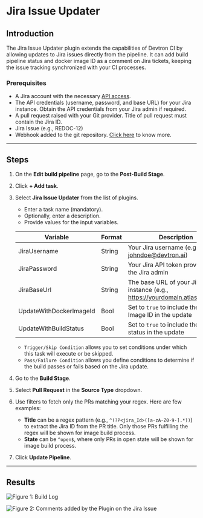 # Jira Issue Updater

## Introduction
The Jira Issue Updater plugin extends the capabilities of Devtron CI by allowing updates to Jira issues directly from the pipeline. It can add build pipeline status and docker image ID as a comment on Jira tickets, keeping the issue tracking synchronized with your CI processes.

### Prerequisites

- A Jira account with the necessary [API access](https://support.atlassian.com/atlassian-account/docs/manage-api-tokens-for-your-atlassian-account/#Create-an-API-token).
- The API credentials (username, password, and base URL) for your Jira instance. Obtain the API credentials from your Jira admin if required.
- A pull request raised with your Git provider. Title of pull request must contain the Jira ID.
- Jira Issue (e.g., REDOC-12)
- Webhook added to the git repository. [Click here](../creating-application/workflow/ci-pipeline#configuring-webhook) to know more.

---

## Steps

1. On the **Edit build pipeline** page, go to the **Post-Build Stage**.
2. Click **+ Add task**.
3. Select **Jira Issue Updater** from the list of plugins.
    * Enter a task name (mandatory).
    * Optionally, enter a description.
    * Provide values for the input variables.

    | Variable                 | Format | Description                                               |
    | ------------------------ | ------ | --------------------------------------------------------- |
    | JiraUsername             | String | Your Jira username (e.g., johndoe@devtron.ai)             |
    | JiraPassword             | String | Your Jira API token provided by the Jira admin            |
    | JiraBaseUrl              | String | The base URL of your Jira instance (e.g., https://yourdomain.atlassian.net/) |
    | UpdateWithDockerImageId  | Bool   | Set to `true` to include the Docker Image ID in the update  |
    | UpdateWithBuildStatus    | Bool   | Set to `true` to include the build status in the update     |

    * `Trigger/Skip Condition` allows you to set conditions under which this task will execute or be skipped.
    * `Pass/Failure Condition` allows you define conditions to determine if the build passes or fails based on the Jira update.

4. Go to the **Build Stage**.

5. Select **Pull Request** in the **Source Type** dropdown.

6. Use filters to fetch only the PRs matching your regex. Here are few examples:
    * **Title** can be a regex pattern (e.g., `^(?P<jira_Id>([a-zA-Z0-9-].*))`) to extract the Jira ID from the PR title. Only those PRs fulfilling the regex will be shown for image build process. 
    * **State** can be `^open$`, where only PRs in open state will be shown for image build process.

7. Click **Update Pipeline**.

--- 

## Results

![Figure 1: Build Log](https://devtron-public-asset.s3.us-east-2.amazonaws.com/images/plugins/jira/jira-updater-log.jpg)

![Figure 2: Comments added by the Plugin on the Jira Issue](https://devtron-public-asset.s3.us-east-2.amazonaws.com/images/plugins/jira/jira-updater.jpg)






